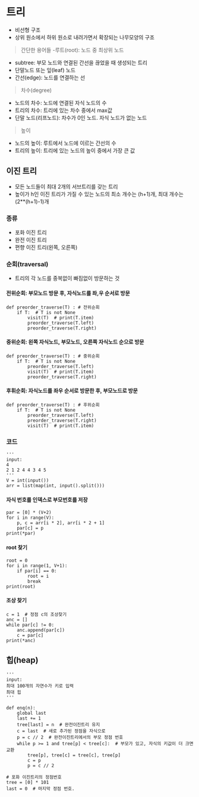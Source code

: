 # 트리
- 비선형 구조
- 상위 원소에서 하위 원소로 내려가면서 확장되는 나무모양의 구조
> 간단한 용어들
-루트(root):  노드 중 최상위 노드
- subtree: 부모 노드와 연결된 간선을 끊었을 때 생성되는 트리
- 단말노드 또는 잎(leaf) 노드
- 간선(edge): 노드를 연결하는 선

> 차수(degree)
- 노드의 차수: 노드에 연결된 자식 노드의 수
- 트리의 차수: 트리에 있는 차수 중에서 max값
- 단말 노드(리프노드): 차수가 0인 노드. 자식 노드가 없는 노드

> 높이
- 노드의 높이: 루트에서 노드에 이르는 간선의 수
- 트리의 높이: 트리에 있는 노드의 높이 중에서 가장 큰 값

## 이진 트리
- 모든 노드들이 최대 2개의 서브트리를 갖는 트리
- 높이가 h인 이진 트리가 가질 수 있는 노드의 최소 개수는 (h+1)개, 최대 개수는 (2**(h+1)-1)개

### 종류
- 포화 이진 트리
- 완전 이진 트리
- 편향 이진 트리(왼쪽, 오른쪽)

### 순회(traversal)
- 트리의 각 노드를 중복없이 빠짐없이 방문하는 것
#### 전위순회: 부모노드 방문 후, 자식노드를 좌,우 순서로 방문
```
def preorder_traverse(T) : # 전위순회
    if T:  # T is not None
        visit(T)  # print(T.item)
        preorder_traverse(T.left)
        preorder_traverse(T.right)
```
#### 중위순회: 왼쪽 자식노드, 부모노드, 오른쪽 자식노드 순으로 방문
```
def preorder_traverse(T) : # 중위순회
    if T:  # T is not None
        preorder_traverse(T.left)
        visit(T)  # print(T.item)
        preorder_traverse(T.right)
```
#### 후휘순회: 자식노드를 좌우 순서로 방문한 후, 부모노드로 방문
```
def preorder_traverse(T) : # 후위순회
    if T:  # T is not None
        preorder_traverse(T.left)
        preorder_traverse(T.right)
        visit(T)  # print(T.item)
```
### 코드
```
'''
input:
4
2 1 2 4 4 3 4 5
'''
V = int(input())
arr = list(map(int, input().split()))
```
#### 자식 번호를 인덱스로 부모번호를 저장
```
par = [0] * (V+2)
for i in range(V):
    p, c = arr[i * 2], arr[i * 2 + 1]
    par[c] = p
print(*par)
```

#### root 찾기
```
root = 0
for i in range(1, V+1):
    if par[i] == 0:
        root = i
        break
print(root)
```

#### 조상 찾기
```
c = 1  # 정점 c의 조상찾기
anc = []
while par[c] != 0:
    anc.append(par[c])
    c = par[c]
print(*anc)
```
## 힙(heap)
```
'''
input:
최대 100개의 자연수가 키로 입력
최대 힙
'''

def enq(n):
    global last
    last += 1
    tree[last] = n  # 완전이진트리 유지
    c = last  # 새로 추가된 정점을 자식으로
    p = c // 2  # 완전이진트리에서의 부모 정점 번호
    while p >= 1 and tree[p] < tree[c]:  # 부모가 있고, 자식의 키값이 더 크면 교환
        tree[p], tree[c] = tree[c], tree[p]
        c = p
        p = c // 2

# 포화 이진트리의 정점번호
tree = [0] * 101
last = 0  # 마지막 정점 번호.
```
